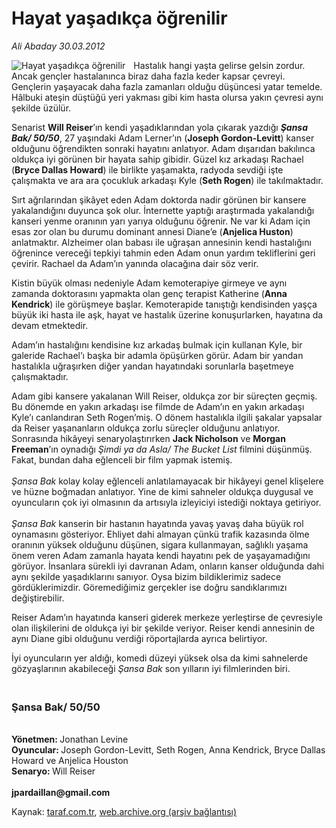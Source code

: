 # Hayat yaşadıkça öğrenilir

*Ali Abaday 30.03.2012*

<div class="yazi"><img align="left" alt="Hayat yaşadıkça öğrenilir" border="0" src="http://www.taraf.com.tr/fotoraflar/makaleler/hayat-yasadikca-ogrenilir_7981_orijinal.jpg" style="border-right-width:10px; border-color:#FFFFFF"/><p>Hastalık hangi yaşta gelirse gelsin zordur. Ancak gençler hastalanınca biraz daha fazla keder kapsar çevreyi. Gençlerin yaşayacak daha fazla zamanları olduğu düşüncesi yatar temelde. Hâlbuki ateşin düştüğü yeri yakması gibi kim hasta olursa yakın çevresi aynı şekilde üzülür.</p>
<p>Senarist <b>Will Reiser</b>’ın kendi yaşadıklarından yola çıkarak yazdığı <b><i>Şansa Bak/ 50/50</i></b>, 27 yaşındaki Adam Lerner’ın (<b>Joseph Gordon-Levitt</b>) kanser olduğunu öğrendikten sonraki hayatını anlatıyor. Adam dışarıdan bakılınca oldukça iyi görünen bir hayata sahip gibidir. Güzel kız arkadaşı Rachael (<b>Bryce Dallas Howard</b>) ile birlikte yaşamakta, radyoda sevdiği işte çalışmakta ve ara ara çocukluk arkadaşı Kyle (<b>Seth Rogen</b>) ile takılmaktadır.</p>
<p>Sırt ağrılarından şikâyet eden Adam doktorda nadir görünen bir kansere yakalandığını duyunca şok olur. İnternette yaptığı araştırmada yakalandığı kanseri yenme oranının yarı yarıya olduğunu öğrenir. Ne var ki Adam için esas zor olan bu durumu dominant annesi Diane’e (<b>Anjelica Huston</b>) anlatmaktır. Alzheimer olan babası ile uğraşan annesinin kendi hastalığını öğrenince vereceği tepkiyi tahmin eden Adam onun yardım tekliflerini geri çevirir. Rachael da Adam’ın yanında olacağına dair söz verir.</p>
<p>Kistin büyük olması nedeniyle Adam kemoterapiye girmeye ve aynı zamanda doktorasını yapmakta olan genç terapist Katherine (<b>Anna Kendrick</b>) ile görüşmeye başlar. Kemoterapide tanıştığı kendisinden yaşça büyük iki hasta ile aşk, hayat ve hastalık üzerine konuşurlarken, hayatına da devam etmektedir.</p>
<p>Adam’ın hastalığını kendisine kız arkadaş bulmak için kullanan Kyle, bir galeride Rachael’ı başka bir adamla öpüşürken görür. Adam bir yandan hastalıkla uğraşırken diğer yandan hayatındaki sorunlarla başetmeye çalışmaktadır.</p>
<p>Adam gibi kansere yakalanan Will Reiser, oldukça zor bir süreçten geçmiş. Bu dönemde en yakın arkadaşı ise filmde de Adam’ın en yakın arkadaşı Kyle’ı canlandıran Seth Rogen’miş. O dönem hastalıkla ilgili şakalar yapsalar da Reiser yaşananların oldukça zorlu süreçler olduğunu anlatıyor. Sonrasında hikâyeyi senaryolaştırırken <b>Jack Nicholson</b> ve <b>Morgan Freeman</b>’ın oynadığı <i>Şimdi ya da Asla/ The Bucket List</i> filmini düşünmüş. Fakat, bundan daha eğlenceli bir film yapmak istemiş.<br/><br/><i>Şansa Bak</i> kolay kolay eğlenceli anlatılamayacak bir hikâyeyi genel klişelere ve hüzne boğmadan anlatıyor. Yine de kimi sahneler oldukça duygusal ve oyuncuların çok iyi olmasının da artısıyla izleyiciyi istediği noktaya getiriyor.<br/><br/><i>Şansa Bak</i> kanserin bir hastanın hayatında yavaş yavaş daha büyük rol oynamasını gösteriyor. Ehliyet dahi almayan çünkü trafik kazasında ölme oranının yüksek olduğunu düşünen, sigara kullanmayan, sağlıklı yaşama önem veren Adam zamanla hayata kendi hayatını pek de yaşayamadığını görüyor. İnsanlara sürekli iyi davranan Adam, onların kanser olduğunda dahi aynı şekilde yaşadıklarını sanıyor. Oysa bizim bildiklerimiz sadece gördüklerimizdir. Göremediğimiz gerçekler ise doğru sandıklarımızı değiştirebilir.</p>
<p>Reiser Adam’ın hayatında kanseri giderek merkeze yerleştirse de çevresiyle olan ilişkilerini de oldukça iyi bir şekilde veriyor. Reiser kendi annesinin de aynı Diane gibi olduğunu verdiği röportajlarda ayrıca belirtiyor.</p>
<p>İyi oyuncuların yer aldığı, komedi düzeyi yüksek olsa da kimi sahnelerde gözyaşlarının akabileceği <i>Şansa Bak</i> son yılların iyi filmlerinden biri.</p>
<h3><br/>Şansa Bak/ 50/50</h3>
<p><b><br/>Yönetmen: </b>Jonathan Levine<br/><b>Oyuncular: </b>Joseph Gordon-Levitt, Seth Rogen, Anna Kendrick, Bryce Dallas Howard ve Anjelica Houston<br/><b>Senaryo: </b>Will Reiser<br/><br/><b>jpardaillan@gmail.com</b></p>
</div>

Kaynak: [taraf.com.tr](http://www.taraf.com.tr/ali-abaday/makale-hayat-yasadikca-ogrenilir.htm), [web.archive.org (arşiv bağlantısı)](http://web.archive.org/web/20130623044034/http://www.taraf.com.tr/ali-abaday/makale-hayat-yasadikca-ogrenilir.htm)
